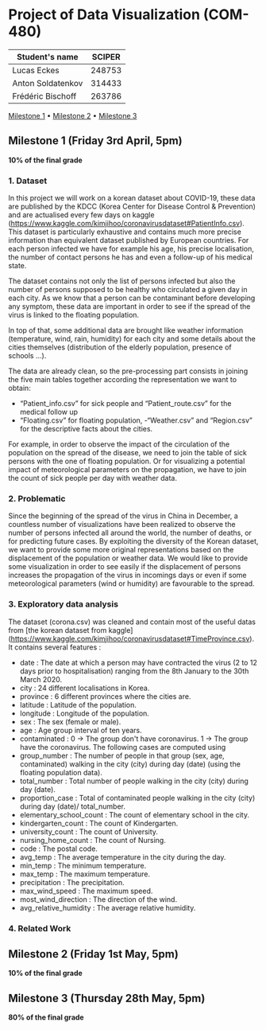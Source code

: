 # Project of Data Visualization (COM-480)

| Student's name | SCIPER |
| -------------- | ------ |
|Lucas Eckes|248753|
|Anton Soldatenkov|314433|
|Frédéric Bischoff |263786|

[Milestone 1](#milestone-1-friday-3rd-april-5pm) • [Milestone 2](#milestone-2-friday-1st-may-5pm) • [Milestone 3](#milestone-3-thursday-28th-may-5pm)

## Milestone 1 (Friday 3rd April, 5pm)

**10% of the final grade**
### 1. Dataset
In this project we will work on a korean dataset about COVID-19, these data are published by the KDCC (Korea Center for Disease Control & Prevention) and are actualised every few days on kaggle (https://www.kaggle.com/kimjihoo/coronavirusdataset#PatientInfo.csv). This dataset is particularly exhaustive and contains much more precise information than equivalent dataset published by European countries. For each person infected we have for example his age, his precise localisation, the number of contact persons he has and even a follow-up of his medical state. 

The dataset contains not only the list of persons infected but also the number of persons supposed to be healthy who circulated a given day in each city. As we know that a person can be contaminant before developing any symptom, these data are important in order to see if the spread of the virus is linked to the floating population.

In top of that, some additional data are brought like weather information (temperature, wind, rain, humidity) for each city and some details about the cities themselves (distribution of the elderly population, presence of schools …). 

The data are already clean, so the pre-processing part consists in joining the five main tables together according the representation we want to obtain:
- “Patient_info.csv” for sick people and “Patient_route.csv” for the medical follow up
- “Floating.csv” for floating population,
-“Weather.csv” and “Region.csv” for the descriptive facts about the cities.

For example, in order to observe the impact of the circulation of the population on the spread of the disease, we need to join the table of sick persons with the one of floating population. Or for visualizing a potential impact of meteorological parameters on the propagation, we have to join the count of sick people per day with weather data. 

### 2. Problematic

Since the beginning of the spread of the virus in China in December, a countless number of visualizations have been realized to observe the number of persons infected all around the world, the number of deaths, or for predicting future cases. By exploiting the diversity of the Korean dataset, we want to provide some more original representations based on the displacement of the population or weather data. We would like to provide some visualization in order to see easily if the displacement of persons increases the propagation of the virus in incomings days or even if some meteorological parameters (wind or humidity) are favourable to the spread.

### 3. Exploratory data analysis

The dataset (corona.csv) was cleaned and contain most of the useful datas from [the korean dataset from kaggle] (https://www.kaggle.com/kimjihoo/coronavirusdataset#TimeProvince.csv). It contains several features : 
- date : The date at which a person may have contracted the virus (2 to 12 days prior to hospitalisation) ranging from the 8th January to the 30th March 2020.
- city : 24 different localisations in Korea.
- province : 6 different provinces where the cities are.
- latitude : Latitude of the population.
- longitude : Longitude of the population.
- sex : The sex (female or male).
- age : Age group interval of ten years.
- contaminated : 0 -> The group don't have coronavirus.
1 -> The group have the coronavirus. The following cases are computed using 
- group_number : The number of people in that group (sex, age, contaminated) walking in the city (city) during day (date) (using the floating population data).
- total_number : Total number of people walking in the city (city) during day (date).
- proportion_case : Total of contaminated people walking in the city (city) during day (date)/ total_number.
- elementary_school_count : The count of elementary school in the city.
- kindergarten_count : The count of Kindergarten.
- university_count : The count of University.
- nursing_home_count : The count of Nursing.
- code : The postal code.
- avg_temp : The average temperature in the city during the day.
- min_temp : The minimum temperature.
- max_temp : The maximum temperature.
- precipitation : The precipitation.
- max_wind_speed : The maximum speed.
- most_wind_direction : The direction of the wind.
- avg_relative_humidity : The average relative humidity.


### 4. Related Work

## Milestone 2 (Friday 1st May, 5pm)

**10% of the final grade**




## Milestone 3 (Thursday 28th May, 5pm)

**80% of the final grade**


